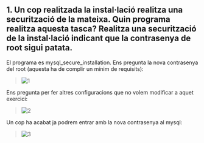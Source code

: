 ## 1. Un cop realitzada la instal·lació realitza una securització de la mateixa. Quin programa realitza aquesta tasca? Realitza una securització de la instal·lació indicant que la contrasenya de root sigui patata.

El programa es mysql_secure_installation.
Ens pregunta la nova contrasenya del root (aquesta ha de complir un mínim de requisits):
> ![1](https://i.imgur.com/POrffOl.png)

Ens pregunta per fer altres configuracions que no volem modificar a aquet exercici:
> ![2](https://i.imgur.com/RTPzSBi.png)

Un cop ha acabat ja podrem entrar amb la nova contrasenya al mysql:
> ![3](https://i.imgur.com/PM5Obyd.png)
